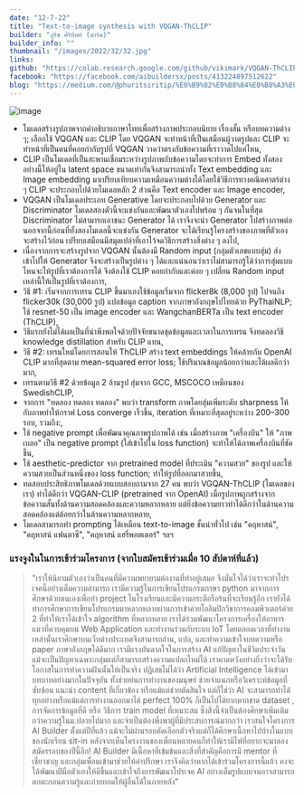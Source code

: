 ```yaml
---
date: "12-7-22"
title: "Text-to-image synthesis with VQGAN-ThCLIP"
builder: "ภูริช ศิริทิพย์ (มาร์ค)"
builder_info: ""
thumbnail: "/images/2022/32/32.jpg"
links:
github: "https://colab.research.google.com/github/vikimark/VQGAN-ThCLIP/blob/master/Streamlit_VQGANxThaiCLIP.ipynb"
facebook: "https://facebook.com/aibuildersx/posts/413224897512622"
blog: "https://medium.com/@phuritsiritip/%E0%B9%82%E0%B8%84%E0%B8%A3%E0%B8%87%E0%B8%81%E0%B8%B2%E0%B8%A3-ai-builders-%E0%B8%81%E0%B8%B1%E0%B8%9A-ai-%E0%B8%AA%E0%B8%A3%E0%B9%89%E0%B8%B2%E0%B8%87%E0%B8%A0%E0%B8%B2%E0%B8%9E%E0%B8%88%E0%B8%B2%E0%B8%81%E0%B8%82%E0%B9%89%E0%B8%AD%E0%B8%84%E0%B8%A7%E0%B8%B2%E0%B8%A1%E0%B8%AA%E0%B8%A3%E0%B9%89%E0%B8%B2%E0%B8%87%E0%B9%82%E0%B8%94%E0%B8%A2%E0%B9%80%E0%B8%94%E0%B9%87%E0%B8%81%E0%B8%A1%E0%B8%B1%E0%B8%98%E0%B8%A2%E0%B8%A1%E0%B8%9B%E0%B8%A5%E0%B8%B2%E0%B8%A2-%E0%B8%97%E0%B8%B5%E0%B9%88%E0%B9%80%E0%B8%81%E0%B8%B7%E0%B8%AD%E0%B8%9A%E0%B8%88%E0%B8%B0%E0%B8%82%E0%B8%B6%E0%B9%89%E0%B8%99%E0%B8%9B%E0%B8%B5-1-ed5878c7a72c"
---
```


![image](/images/2022/32/32.jpg)

- โมเดลสร้างรูปภาพจากคำอธิบายภาษาไทยเพื่อสร้างภาพประกอบนิยาย เรื่องสั้น หรือบทความต่าง ๆ; เลือกใช้ VQGAN และ CLIP โดย VQGAN จะทำหน้าที่เป็นเสมือนผู้วาดรูปและ CLIP จะทำหน้าที่เป็นคนที่คอยกำกับรูปที่ VQGAN วาดว่าตรงกับข้อความที่เราวาดไปแค่ไหน,
- CLIP เป็นโมเดลที่เป็นสะพานเชื่อมระหว่างรูปภาพกับข้อความโดยจะทำการ Embed ทั้งสองอย่างนี้ให้อยู่ใน latent space ขนาดเท่ากันจึงสามารถนำทั้ง Text embedding และ Image embedding มาเปรียบเทียบความเหมือนความต่างได้โดยใช้วิธีการทางคณิตศาตร์ต่าง ๆ CLIP จะประกอบไปด้วยโมเดลหลัก 2 ส่วนคือ Text encoder และ Image encoder,
- VQGAN เป็นโมเดลประเภท Generative โดยจะประกอบไปด้วย Generator และ Discriminator โมเดลสองตัวนี้จะแข่งกันและพัฒนาตัวเองไปพร้อม ๆ กันจนในที่สุด Discriminator ไม่สามารถเอาชนะ Generator ได้ เราจึงจะนำ Generator ไปสร้างภาพต่อ นอกจากนี้ก่อนที่ทั้งสองโมเดลนี้จะแข่งกัน Generator จะได้เรียนรู้โครงสร้างของภาพที่ตัวเองจะสร้างไว้ก่อน เปรียบเสมือนมีสมุดเปล่าที่เอาไว้จดวิธีการสร้างสิ่งต่าง ๆ ลงไป,
- เนื่องจากการจะสร้างรูปจาก VQGAN นั้นต้องมี Random input (กลุ่มตัวเลขแบบสุ่ม) ส่งเข้าไปให้ Generator จึงจะสร้างเป็นรูปต่าง ๆ ได้และแน่นอนว่าเราไม่สามารถรู้ได้ว่าการสุ่มแบบไหนจะให้รูปที่เราต้องการได้ จึงต้องใช้ CLIP คอยกำกับและค่อย ๆ เปลี่ยน Random input เหล่านี้ให้เป็นรูปที่เราต้องการ,
- วิธี #1: เริ่มจากการเทรน CLIP ขึ้นมาเองใช้ข้อมูลเริ่มจาก flicker8k (8,000 รูป) ไปจนถึง flicker30k (30,000 รูป) แปลข้อมูล caption จากภาษาอังกฤษไปไทยด้วย PyThaiNLP; ใช้ resnet-50 เป็น image encoder และ WangchanBERTa เป็น text encoder (ThCLIP),
- วิธีแรกยังไม่ได้ผลเป็นที่น่าพึงพอใจด้วยปัจจัยขนาดชุดข้อมูลและเวลาในการเทรน จึงทดลองวิธี knowledge distillation สำหรับ CLIP แทน,
- วิธี #2: เทรนใหม่โดยการสอนให้ ThCLIP สร้าง text embeddings ให้คล้ายกับ OpenAI CLIP มากที่สุดตาม mean-squared error loss; ใช้ปริมาณข้อมูลน้อยกว่าและได้ผลดีกว่ามาก,
- เทรนตามวิธี #2 ด้วยข้อมูล 2 ล้านรูป สุ่มจาก GCC, MSCOCO เหมือนของ SwedishCLIP,
- จากการ "ทดลอง ทดลอง ทดลอง" พบว่า transform ภาพโดยสุ่มเพิ่มระดับ sharpness ให้กับภาพทำให้กราฟ Loss converge เร็วขึ้น, iteration ที่เหมาะที่สุดอยู่ระหว่าง 200–300 รอบ, รวมถึง:,
- ใช้ negative prompt เพื่อพัฒนาคุณภาพรูปภาพได้ เช่น เมื่อสร้างภาพ "เครื่องบิน" ให้ "ภาพเบลอ" เป็น negative prompt (ใส่เข้าไปใน loss function) จะทำให้ได้ภาพเครื่องบินที่ชัดขึ้น,
- ใช้ aesthetic-predictor จาก pretrained model ที่ประเมิน "ความสวย" ของรูป และให้ความสวยเป็นส่วนหนึ่งของ loss function; ทำให้รูปที่ออกมาสวยขึ้น,
- ทดสอบประสิทธิภาพโมเดลด้วยแบบสอบถามจาก 27 คน พบว่า VGQAN-ThCLIP (โมเดลของเรา) ทำได้ดีกว่า VQGAN-CLIP (pretrained จาก OpenAI) เมื่อรูปภาพถูกสร้างจากข้อความสั้นทั้งด้านความสอดคล้องและความหลากหลาย แต่ยิ่งข้อความยาวทำได้ดีกว่าในด้านความสอดคล้องแต่ด้อยกว่าในด้านความหลากหลาย,
- โมเดลสามารถทำ prompting ได้เหมือน text-to-image ชั้นนำทั่วไป เช่น "คฤหาสน์", "คฤหาสน์ แฟนตาซี", "คฤหาสน์ แฮรี่พอตเตอร์" ฯลฯ

### แรงจูงในในการเข้าร่วมโครงการ (จากใบสมัครเข้าร่วมเมื่อ 10 สัปดาห์ที่แล้ว)

> "เราให้นิยามตัวเองว่าเป็นคนที่มีความพยายามต่องานที่ทำอยู่เสมอ จึงมั่นใจได้ว่าเราจะทำโปรเจคนี้อย่างเต็มความสามารถ เรามีความรู้ในการเขียนโปรแกรมภาษา python มาจากการศึกษาด้วยตนเองเพื่อทำ project ในโรงเรียนและมีความกระตือรือร้นที่จะเรียนรู้อีก เรายังได้ทำการศึกษาการเขียนโปรแกรมมาหลากหลายผ่านการเข้าค่ายโอลิมปิกวิชาการคอมพิวเตอร์ค่าย 2 ที่ทำให้เราได้เข้าใจ algorithm ที่หลากหลาย เราได้ร่วมพัฒนาโครงการเครื่องให้อาหารแมวที่ควบคุมบน Web Application และทำงานร่วมกับระบบ IoT โดยตลอดเวลาที่ทำงานเหล่านั้นเราศึกษาบนเว็บต่างประเทศจึงสามารถอ่าน, แปล, และทำความเข้าใจบทความหรือ paper ภาษาอังกฤษได้ดีมาก เรามีแรงบันดาลใจในการสร้าง AI แก้ปัญหาในชีวิตประจำวัน แม้จะเป็นปัญหาเฉพาะกลุ่มแต่ก็สามารถสร้างความแปลกใหม่ได้ เราคาดหวังอย่างยิ่งว่าจะได้รับโอกาสในการทำความฝันนั้นให้เป็นจริง  ปฏิเสธไม่ได้ว่า Artificial Intelligence ได้เข้ามาบทบาทอย่างมากในปัจจุบัน ทั้งช่วยย่นการทำงานของมนุษย์ ช่วยจำแนกหรือวิเคราะห์ข้อมูลที่ซับซ้อน แนะนำ content ที่เกี่ยวข้อง หรือแม้แต่ช่วยตัดสินใจ แต่ก็ใช่ว่า AI จะสามารถทำได้ทุกอย่างหรือแม้แต่การทำงานออกมาได้ perfect 100% ก็เป็นไปได้ยากหากขาด dataset , การจัดการข้อมูลที่ดี หรือ วิธีการ train model ที่เหมาะสม ซึ่งสิ่งนี้จำเป็นต้องศึกษาเพิ่มเติมกว่าความรู้ในม.ปลายไปมาก และจำเป็นต้องพึ่งพาผู้ที่มีประสบการณ์มากกว่า  เราสนใจโครงการ AI Builder ตั้งแต่ปีที่แล้ว แม้จะไม่ผ่านรอบคัดเลือกตัวจริงแต่ก็ได้ศึกษาเนื้อหาไปบ้างในแบบของนักเรียน sit-in หลังจากเห็นโครงงานของเพื่อนหลายคนก็ทำให้เรามีไฟที่อยากจะมาลองสมัครรอบของปีนี้อีก! AI Builder มีเนื้อหาที่เข้มข้นและสิ่งที่สำคัญคือการมี mentor ที่เชี่ยวชาญ และกลุ่มเพื่อนเข้ามาช่วยให้คำปรึกษา เราจึงคิดว่าหากได้เข้าร่วมโครงการนี้แล้ว คงจะได้พัฒนาฝีมือตัวเองให้ดีขึ้นและเข้าใจถึงการพัฒนาโปรเจค AI อย่างเต็มรูปแบบจนอาจสามารถตกตะกอนความรู้และถ่ายทอดให้ผู้อื่นได้ในภายหลัง"